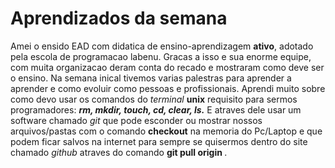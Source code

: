 # Aprendizados da semana
Amei o ensido EAD com didatica de ensino-aprendizagem **ativo**, adotado pela escola de programacao labenu.
Gracas a isso e sua enorme equipe, com muita organizacao deram conta do recado e mostraram como deve ser 
o ensino.
Na semana inical tivemos varias palestras para aprender a aprender e como evoluir como pessoas e profissionais.
Aprendi muito sobre como devo usar os comandos do *terminal* **unix** requisito para sermos programadores: ***rm,
mkdir, touch, cd, clear, ls.*** 
E atraves dele usar um software chamado *git* que pode esconder ou mostrar nossos arquivos/pastas com o comando **checkout** na memoria do Pc/Laptop e que podem ficar salvos na internet para sempre se quisermos dentro do site chamado *github* atraves do comando **git pull origin <nomeDaBranch>**.